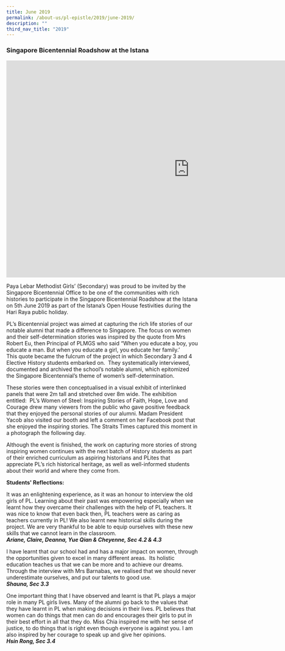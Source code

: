 ```yaml
---
title: June 2019
permalink: /about-us/pl-epistle/2019/june-2019/
description: ""
third_nav_title: "2019"
---
```

### Singapore Bicentennial Roadshow at the Istana

<iframe allowfullscreen="true" height="569" width="960" frameborder="0" src="https://docs.google.com/presentation/d/e/2PACX-1vS8KoQQLDiFWzucj0hv8_u1DKtdtTJhZpaPGaJOr1fJkPokpwKIbtHtCSoXLohZNluV-oTqB1MW1QQv/embed?start=true&amp;loop=true&amp;delayms=3000"></iframe>

Paya Lebar Methodist Girls’ (Secondary) was proud to be invited by the Singapore Bicentennial Office to be one of the communities with rich histories to participate in the Singapore Bicentennial Roadshow at the Istana on 5th June 2019 as part of the Istana’s Open House festivities during the Hari Raya public holiday.  
  
PL’s Bicentennial project was aimed at capturing the rich life stories of our notable alumni that made a difference to Singapore. The focus on women and their self-determination stories was inspired by the quote from Mrs Robert Eu, then Principal of PLMGS who said “When you educate a boy, you educate a man. But when you educate a girl, you educate her family.’  
This quote became the fulcrum of the project in which Secondary 3 and 4 Elective History students embarked on.&nbsp; They systematically interviewed, documented and archived the school’s notable alumni, which epitomized the Singapore Bicentennial’s theme of women’s self-determination.  
  
These stories were then conceptualised in a visual exhibit of interlinked panels that were 2m tall and stretched over 8m wide. The exhibition entitled:&nbsp; PL’s Women of Steel: Inspiring Stories of Faith, Hope, Love and Courage drew many viewers from the public who gave positive feedback that they enjoyed the personal stories of our alumni. Madam President Yacob also visited our booth and left a comment on her Facebook post that she enjoyed the inspiring stories. The Straits Times captured this moment in a photograph the following day.  
  
Although the event is finished, the work on capturing more stories of strong inspiring women continues with the next batch of History students as part of their enriched curriculum as aspiring historians and PLites that appreciate PL’s rich historical heritage, as well as well-informed students about their world and where they come from.  
  
**Students' Reflections:**  
  
It was an enlightening experience, as it was an honour to interview the old girls of PL. Learning about their past was empowering especially when we learnt how they overcame their challenges with the help of PL teachers. It was nice to know that even back then, PL teachers were as caring as teachers currently in PL! We also learnt new historical skills during the project. We are very thankful to be able to equip ourselves with these new skills that we cannot learn in the classroom.  <br>
**_Ariane, Claire, Deanna, Yue Qian &amp; Cheyenne, Sec 4.2 &amp; 4.3_**  
  
I have learnt that our school had and has a major impact on women, through the opportunities given to excel in many different areas.&nbsp; Its holistic education teaches us that we can be more and to achieve our dreams.&nbsp; Through the interview with Mrs Barnabas, we realised that we should never underestimate ourselves, and put our talents to good use.  <br>
_**Shauna, Sec 3.3**_  
  
One important thing that I have observed and learnt is that PL plays a major role in many PL girls lives. Many of the alumni go back to the values that they have learnt in PL when making decisions in their lives. PL believes that women can do things that men can do and encourages their girls to put in their best effort in all that they do. Miss Chia inspired me with her sense of justice, to do things that is right even though everyone is against you. I am also inspired by her courage to speak up and give her opinions.  <br>
_**Hsin Rong, Sec 3.4**_
